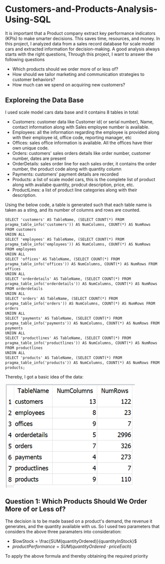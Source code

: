 # Customers-and-Products-Analysis-Using-SQL
It is important that a Product company extract key performance indicators (KPIs) to make smarter decisions. This saves time, resources, and money. In this project, I analyzed data from a sales record database for scale model cars and extracted information for decision-making.
A good analysis always starts with the right questions, Through this project, I want to answer the following questions
* Which products should we order more of or less of?
* How should we tailor marketing and communication strategies to customer behaviors?
* How much can we spend on acquiring new customers?
## Exploreing the Data Base
I used scale model cars data base and it contains 8 tables in total:
* Customers: customer data like Customer id( or serial number), Name, contact information along with Sales employee number is available.
* Employees: all the information regarding the employee is provided along with their employee id, office code, reporting manager, etc
* Offices: sales office information is available. All the offices have thier own unique code.
* Orders: customers' sales orders details like order number, customer number, dates are present
* OrderDetails: sales order line for each sales order, it contains the order number, the product code along with quantity column
* Payments: customers' payment details are recorded
* Products: a list of scale model cars, this is the complete list of product along with availabe quantity, prodcut description, price, etc.
* ProductLines: a list of product line categories along with their description.

Using the below code, a table is generated such that each table name is taken as a sting, and its number of columns and rows are counted.

```
SELECT 'customers' AS TableName, (SELECT COUNT(*) FROM pragma_table_info('customers')) AS NumColumns, COUNT(*) AS NumRows FROM customers
UNION ALL
SELECT 'employees' AS TableName, (SELECT COUNT(*) FROM pragma_table_info('employees')) AS NumColumns, COUNT(*) AS NumRows FROM employees
UNION ALL
SELECT 'offices' AS TableName, (SELECT COUNT(*) FROM pragma_table_info('offices')) AS NumColumns, COUNT(*) AS NumRows FROM offices
UNION ALL
SELECT 'orderdetails' AS TableName, (SELECT COUNT(*) FROM pragma_table_info('orderdetails')) AS NumColumns, COUNT(*) AS NumRows FROM orderdetails
UNION ALL
SELECT 'orders' AS TableName, (SELECT COUNT(*) FROM pragma_table_info('orders')) AS NumColumns, COUNT(*) AS NumRows FROM orders
UNION ALL
SELECT 'payments' AS TableName, (SELECT COUNT(*) FROM pragma_table_info('payments')) AS NumColumns, COUNT(*) AS NumRows FROM payments
UNION ALL
SELECT 'productlines' AS TableName, (SELECT COUNT(*) FROM pragma_table_info('productlines')) AS NumColumns, COUNT(*) AS NumRows FROM productlines
UNION ALL
SELECT 'products' AS TableName, (SELECT COUNT(*) FROM pragma_table_info('products')) AS NumColumns, COUNT(*) AS NumRows FROM products;
```
Thereby, I got a basic idea of the data:


![Alt text](table_columns_rows.png)
## Question 1: Which Products Should We Order More of or Less of?
The decision is to be made based on a product's demand, the revenue it generates, and the quantity available with us.
So I used two parameters that considers the above three paramaters into consideration:
* $lowStock = \frac{SUM(quantityOrdered)}{quantityInStock}$
* $productPerformance = SUM(quantityOrdered \cdot priceEach)$

To apply the above formula and thereby obtaining the required priority 
